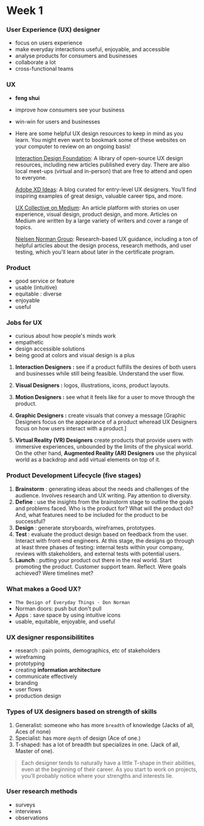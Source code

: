 # Week 1

### User Experience (UX) designer
- focus on users experience
- make everyday interactions useful, enjoyable, and accessible
- analyse products for consumers and businesses
- collaborate a lot
- cross-functional teams

### UX
- **feng shui**
- improve how consumers see your business
- win-win for users and businesses
- Here are some helpful UX design resources to keep in mind as you learn. You might even want to bookmark some of these websites on your computer to review on an ongoing basis!

    [Interaction Design Foundation](https://www.interaction-design.org/literature): A library of open-source UX design resources, including new articles published every day. There are also local meet-ups (virtual and in-person) that are free to attend and open to everyone. 

    [Adobe XD Ideas](https://xd.adobe.com/ideas/?sdid=61PM7WSH&mv=social&mv2=ownsoc-org): A blog curated for entry-level UX designers. You’ll find inspiring examples of great design, valuable career tips, and more.

    [UX Collective on Medium](https://uxdesign.cc/): An article platform with stories on user experience, visual design, product design, and more. Articles on Medium are written by a large variety of writers and cover a range of topics.  

    [Nielsen Norman Group](https://www.nngroup.com/articles/): Research-based UX guidance, including a ton of helpful articles about the design process, research methods, and user testing, which you'll learn about later in the certificate program.


### Product

- good service or feature
- usable (intuitive)
- equitable : diverse
- enjoyable
- useful

### Jobs for UX

- curious about how people's minds work
- empathetic
- design accessible solutions
- being good at colors and visual design is a plus

1. **Interaction Designers :** see if a product fulfills the desires of both users and businesses while still being feasible. Understand the user flow.

2. **Visual Designers :** logos, illustrations, icons, product layouts.

3. **Motion Designers :** see what it feels like for a user to move through the product.


4. **Graphic Designers :** create visuals that convey a message [Graphic Designers focus on the appearance of a product wheread UX Designers focus on how users interact with a product.]

5. **Virtual Reality (VR) Designers** create products that provide users with immersive experiences, unbounded by the limits of the physical world. On the other hand, **Augmented Reality (AR) Designers** use the physical world as a backdrop and add virtual elements on top of it.

### Product Development Lifecycle (five stages)

1. **Brainstorm** : generating ideas about the needs and challenges of the audience. Involves research and UX writing. Pay attention to diversity.
2. **Define** : use the insights from the brainstorm stage to outline the goals and problems faced. Who is the product for? What will the product do? And, what features need to be included for the product to be successful? 
3. **Design** : generate storyboards, wireframes, prototypes.
4. **Test** : evaluate the product design based on feedback from the user. Interact with front-end engineers. At this stage, the designs go through at least three phases of testing: internal tests within your company, reviews with stakeholders, and external tests with potential users.
5. **Launch** : putting your product out there in the real world. Start promoting the product. Customer support team. Reflect. Were goals achieved? Were timelines met?


### What makes a Good UX?

- ```The Design of Everyday Things - Don Norman```
- Norman doors: push but don't pull
- Apps : save space by using intuitive icons
- usable, equitable, enjoyable, and useful


### UX designer responsibilitites

- research : pain points, demographics, etc of stakeholders
- wireframing
- prototyping
- creating **information architecture**
- communicate effectively
- branding
- user flows
- production design

### Types of UX designers based on strength of skills

1. Generalist: someone who has more ```breadth``` of knowledge (Jacks of all, Aces of none)
2. Specialist: has more ```depth``` of design (Ace of one.)
3. T-shaped: has a lot of breadth but specializes in one. (Jack of all, Master of one). 
>Each designer tends to naturally have a little T-shape in their abilities, even at the beginning of their career. As you start to work on projects, you’ll probably notice where your strengths and interests lie.


### User research methods
- surveys
- interviews
- observations

